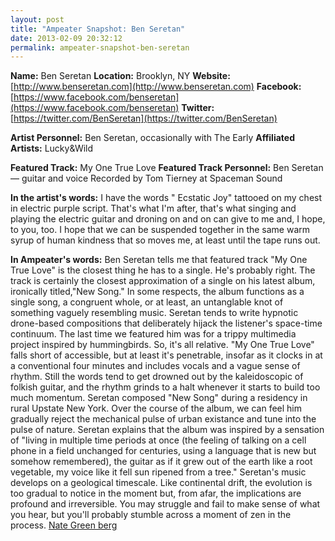 ```yaml
---
layout: post
title: "Ampeater Snapshot: Ben Seretan"
date: 2013-02-09 20:32:12
permalink: ampeater-snapshot-ben-seretan
---
```

**Name:** Ben Seretan **Location:** Brooklyn, NY **Website:** [http://www.benseretan.com](http://www.benseretan.com) **Facebook:** [https://www.facebook.com/benseretan](https://www.facebook.com/benseretan) **Twitter:** [https://twitter.com/BenSeretan](https://twitter.com/BenSeretan)

**Artist Personnel:** Ben Seretan, occasionally with The Early **Affiliated Artists:** Lucky&Wild

**Featured Track:** My One True Love **Featured Track Personnel:** Ben Seretan — guitar and voice Recorded by Tom Tierney at Spaceman Sound

**In the artist's words:** I have the words " Ecstatic Joy" tattooed on my chest in electric purple script. That's what I'm after, that's what singing and playing the electric guitar and droning on and on can give to me and, I hope, to you, too. I hope that we can be suspended together in the same warm syrup of human kindness that so moves me, at least until the tape runs out.

**In Ampeater's words:** Ben Seretan tells me that featured track "My One True Love" is the closest thing he has to a single. He's probably right. The track is certainly the closest approximation of a single on his latest album, ironically titled,"New Song." In some respects, the album functions as a single song, a congruent whole, or at least, an untanglable knot of something vaguely resembling music. Seretan tends to write hypnotic drone-based compositions that deliberately hijack the listener's space-time continuum. The last time we featured him was for a trippy multimedia project inspired by hummingbirds. So, it's all relative. "My One True Love" falls short of accessible, but at least it's penetrable, insofar as it clocks in at a conventional four minutes and includes vocals and a vague sense of rhythm. Still the words tend to get drowned out by the kaleidoscopic of folkish guitar, and the rhythm grinds to a halt whenever it starts to build too much momentum. Seretan composed "New Song" during a residency in rural Upstate New York. Over the course of the album, we can feel him gradually reject the mechanical pulse of urban existance and tune into the pulse of nature. Seretan explains that the album was inspired by a sensation of "living in multiple time periods at once (the feeling of talking on a cell phone in a field unchanged for centuries, using a language that is new but somehow remembered), the guitar as if it grew out of the earth like a root vegetable, my voice like it fell sun ripened from a tree." Seretan's music develops on a geological timescale. Like continental drift, the evolution is too gradual to notice in the moment but, from afar, the implications are profound and irreversible. You may struggle and fail to make sense of what you hear, but you'll probably stumble across a moment of zen in the process. [Nate Green ­berg](http://ampeatermusic.com/?tag=nate-greenberg)
  
  